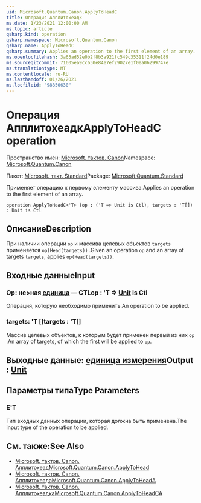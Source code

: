 ```yaml
---
uid: Microsoft.Quantum.Canon.ApplyToHeadC
title: Операция Апплитохеадк
ms.date: 1/23/2021 12:00:00 AM
ms.topic: article
qsharp.kind: operation
qsharp.namespace: Microsoft.Quantum.Canon
qsharp.name: ApplyToHeadC
qsharp.summary: Applies an operation to the first element of an array.
ms.openlocfilehash: 3a65ad52e0b2f8b3a921fc549c35311f24d0e189
ms.sourcegitcommit: 71605ea9cc630e84e7ef29027e1f0ea06299747e
ms.translationtype: MT
ms.contentlocale: ru-RU
ms.lasthandoff: 01/26/2021
ms.locfileid: "98850630"
---
```

# <a name="applytoheadc-operation"></a><span data-ttu-id="47290-102">Операция Апплитохеадк</span><span class="sxs-lookup"><span data-stu-id="47290-102">ApplyToHeadC operation</span></span>

<span data-ttu-id="47290-103">Пространство имен: [Microsoft. тактов. Canon](xref:Microsoft.Quantum.Canon)</span><span class="sxs-lookup"><span data-stu-id="47290-103">Namespace: [Microsoft.Quantum.Canon](xref:Microsoft.Quantum.Canon)</span></span>

<span data-ttu-id="47290-104">Пакет: [Microsoft. такт. Standard](https://nuget.org/packages/Microsoft.Quantum.Standard)</span><span class="sxs-lookup"><span data-stu-id="47290-104">Package: [Microsoft.Quantum.Standard](https://nuget.org/packages/Microsoft.Quantum.Standard)</span></span>


<span data-ttu-id="47290-105">Применяет операцию к первому элементу массива.</span><span class="sxs-lookup"><span data-stu-id="47290-105">Applies an operation to the first element of an array.</span></span>

```qsharp
operation ApplyToHeadC<'T> (op : ('T => Unit is Ctl), targets : 'T[]) : Unit is Ctl
```


## <a name="description"></a><span data-ttu-id="47290-106">Описание</span><span class="sxs-lookup"><span data-stu-id="47290-106">Description</span></span>

<span data-ttu-id="47290-107">При наличии операции `op` и массива целевых объектов `targets` применяется `op(Head(targets))` .</span><span class="sxs-lookup"><span data-stu-id="47290-107">Given an operation `op` and an array of targets `targets`, applies `op(Head(targets))`.</span></span>

## <a name="input"></a><span data-ttu-id="47290-108">Входные данные</span><span class="sxs-lookup"><span data-stu-id="47290-108">Input</span></span>

### <a name="op--t--unit--is-ctl"></a><span data-ttu-id="47290-109">Op: не>ная [единица](xref:microsoft.quantum.lang-ref.unit)  — CTL</span><span class="sxs-lookup"><span data-stu-id="47290-109">op : 'T => [Unit](xref:microsoft.quantum.lang-ref.unit)  is Ctl</span></span>

<span data-ttu-id="47290-110">Операция, которую необходимо применить.</span><span class="sxs-lookup"><span data-stu-id="47290-110">An operation to be applied.</span></span>


### <a name="targets--t"></a><span data-ttu-id="47290-111">targets: 'T []</span><span class="sxs-lookup"><span data-stu-id="47290-111">targets : 'T[]</span></span>

<span data-ttu-id="47290-112">Массив целевых объектов, к которым будет применен первый из них `op` .</span><span class="sxs-lookup"><span data-stu-id="47290-112">An array of targets, of which the first will be applied to `op`.</span></span>



## <a name="output--unit"></a><span data-ttu-id="47290-113">Выходные данные: [единица измерения](xref:microsoft.quantum.lang-ref.unit)</span><span class="sxs-lookup"><span data-stu-id="47290-113">Output : [Unit](xref:microsoft.quantum.lang-ref.unit)</span></span>



## <a name="type-parameters"></a><span data-ttu-id="47290-114">Параметры типа</span><span class="sxs-lookup"><span data-stu-id="47290-114">Type Parameters</span></span>

### <a name="t"></a><span data-ttu-id="47290-115">Е</span><span class="sxs-lookup"><span data-stu-id="47290-115">'T</span></span>

<span data-ttu-id="47290-116">Тип входных данных операции, которая должна быть применена.</span><span class="sxs-lookup"><span data-stu-id="47290-116">The input type of the operation to be applied.</span></span>

## <a name="see-also"></a><span data-ttu-id="47290-117">См. также:</span><span class="sxs-lookup"><span data-stu-id="47290-117">See Also</span></span>

- [<span data-ttu-id="47290-118">Microsoft. тактов. Canon. Апплитохеад</span><span class="sxs-lookup"><span data-stu-id="47290-118">Microsoft.Quantum.Canon.ApplyToHead</span></span>](xref:Microsoft.Quantum.Canon.ApplyToHead)
- [<span data-ttu-id="47290-119">Microsoft. тактов. Canon. Апплитохеада</span><span class="sxs-lookup"><span data-stu-id="47290-119">Microsoft.Quantum.Canon.ApplyToHeadA</span></span>](xref:Microsoft.Quantum.Canon.ApplyToHeadA)
- [<span data-ttu-id="47290-120">Microsoft. тактов. Canon. Апплитохеадка</span><span class="sxs-lookup"><span data-stu-id="47290-120">Microsoft.Quantum.Canon.ApplyToHeadCA</span></span>](xref:Microsoft.Quantum.Canon.ApplyToHeadCA)